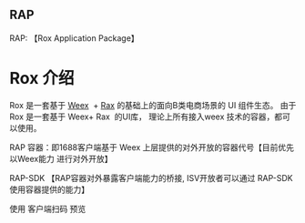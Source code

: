 ## RAP


RAP: 【Rox Application Package】

# Rox 介绍
Rox  是一套基于 [Weex](https://weex-project.io/cn/)  +  [Rax](https://alibaba.github.io/rax/guide)  的基础上的面向B类电商场景的 UI 组件生态。
由于 Rox  是一套基于 Weex+  Rax  的UI库， 理论上所有接入weex 技术的容器，都可以使用。


RAP 容器：即1688客户端基于 Weex 上层提供的对外开放的容器代号【目前优先以Weex能力 进行对外开放】

RAP-SDK 【RAP容器对外暴露客户端能力的桥接, ISV开放者可以通过 RAP-SDK 使用容器提供的能力】



使用 客户端扫码 预览



